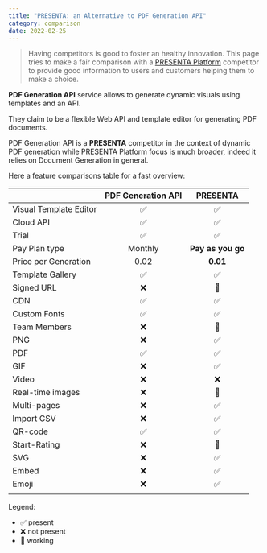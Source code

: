 ```yaml
---
title: "PRESENTA: an Alternative to PDF Generation API"
category: comparison
date: 2022-02-25
---
```


> Having competitors is good to foster an healthy innovation. This page tries to make a fair comparison with a [PRESENTA Platform](/) competitor to provide good information to users and customers helping them to make a choice.

**PDF Generation API** service allows to generate dynamic visuals using templates and an API.

They claim to be a flexible Web API and template editor for generating PDF documents.

PDF Generation API is a **PRESENTA** competitor in the context of dynamic PDF generation while PRESENTA Platform focus is much broader, indeed it relies on Document Generation in general.

Here a feature comparisons table for a fast overview:

|                        | PDF Generation API |     PRESENTA      |
| :--------------------- | :----------------: | :---------------: |
| Visual Template Editor |         ✅          |         ✅         |
| Cloud API              |         ✅          |         ✅         |
| Trial                  |         ✅          |         ✅         |
| Pay Plan type          |      Monthly       | **Pay as you go** |
| Price per Generation   |        0.02        |     **0.01**      |
| Template Gallery       |         ✅          |         ✅         |
| Signed URL             |         ❌          |         🔧         |
| CDN                    |         ✅          |         ✅         |
| Custom Fonts           |         ✅          |         ✅         |
| Team Members           |         ❌          |         🔧         |
| PNG                    |         ❌          |         ✅         |
| PDF                    |         ✅          |         ✅         |
| GIF                    |         ❌          |         ✅         |
| Video                  |         ❌          |         ❌         |
| Real-time images       |         ❌          |         🔧         |
| Multi-pages            |         ❌          |         ✅         |
| Import CSV             |         ❌          |         ✅         |
| QR-code                |         ✅          |         ✅         |
| Start-Rating           |         ❌          |         🔧         |
| SVG                    |         ❌          |         ✅         |
| Embed                  |         ❌          |         ✅         |
| Emoji                  |         ❌          |         ✅         |
|                        |                    |                   |


Legend: 

- ✅ present
- ❌ not present
- 🔧 working